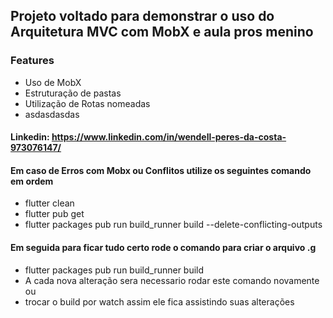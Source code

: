 ## Projeto voltado para demonstrar o uso do Arquitetura MVC com MobX e aula pros menino

### Features
 -  Uso de MobX
 -  Estruturação de pastas
 -  Utilização de Rotas nomeadas
 - asdasdasdas

#### Linkedin: https://www.linkedin.com/in/wendell-peres-da-costa-973076147/
#### Em caso de Erros com Mobx ou Conflitos utilize os seguintes comando em ordem
  -   flutter clean
  -   flutter pub get
  -   flutter packages pub run build_runner build --delete-conflicting-outputs

#### Em seguida para ficar tudo certo rode o comando para criar o arquivo .g
  -   flutter packages pub run build_runner build
  -   A cada nova alteração sera necessario rodar este comando novamente ou
  -   trocar o build por watch assim ele fica assistindo suas alterações